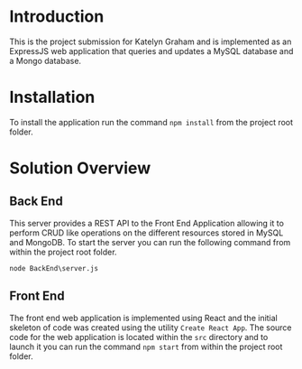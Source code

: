# Introduction

This is the project submission for Katelyn Graham and is implemented as an ExpressJS web application that queries and updates a MySQL database and
a Mongo database.


# Installation
To install the application run the command `npm install` from the project root folder.

# Solution Overview
## Back End
This server provides a REST API to the Front End Application allowing it to perform CRUD like operations on the different resources stored in MySQL and MongoDB. 
To start the server you can run the following command from within the project root folder.

`node BackEnd\server.js`

## Front End
The front end web application is implemented using React and the initial skeleton of code was created using the utility `Create React App`.
The source code for the web application is located within the `src` directory and to launch it you can run the command `npm start` from within the project root folder. 
